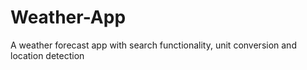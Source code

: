 # Weather-App
A weather forecast app with search functionality, unit conversion and location detection
